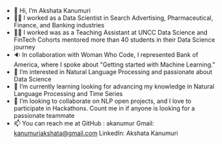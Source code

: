 - 👋 Hi, I’m Akshata Kanumuri
- 👩‍💻 I worked as a Data Scientist in Search Advertising, Pharmaceutical, Finance, and Banking industries
- 👩‍🏫 I worked was as a Teaching Assistant at UNCC Data Science and FinTech Cohorts mentored more than 40 students in their Data Science journey
- 🔉 In collaboration with Woman Who Code, I represented Bank of America, where I spoke about "Getting started with Machine Learning."
- 👀 I’m interested in Natural Language Processing and passionate about Data Science
- 🌱 I’m currently learning looking for advancing my knowledge in Natural Language Processing and Time Series
- 💞️ I’m looking to collaborate on NLP open projects, and I love to participate in Hackathons. Count me in if anyone is looking for a passionate teammate
- 📫 You can reach me at GitHub : akanumur Gmail: kanumuriakshata@gmail.com LinkedIn: Akshata Kanumuri

<!---
akanumur/akanumur is a ✨ special ✨ repository because its `README.md` (this file) appears on your GitHub profile.
You can click the Preview link to take a look at your changes.
--->
